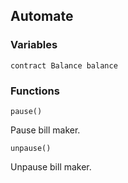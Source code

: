 ## Automate





### Variables
```solidity
contract Balance balance
```


### Functions
```solidity
pause()
```

Pause bill maker.



```solidity
unpause()
```

Unpause bill maker.



